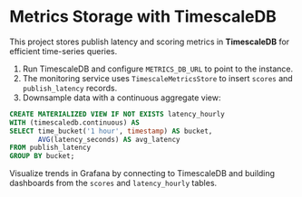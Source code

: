 # Metrics Storage with TimescaleDB

This project stores publish latency and scoring metrics in **TimescaleDB** for efficient time-series queries.

1. Run TimescaleDB and configure `METRICS_DB_URL` to point to the instance.
2. The monitoring service uses `TimescaleMetricsStore` to insert `scores` and `publish_latency` records.
3. Downsample data with a continuous aggregate view:

```sql
CREATE MATERIALIZED VIEW IF NOT EXISTS latency_hourly
WITH (timescaledb.continuous) AS
SELECT time_bucket('1 hour', timestamp) AS bucket,
       AVG(latency_seconds) AS avg_latency
FROM publish_latency
GROUP BY bucket;
```

Visualize trends in Grafana by connecting to TimescaleDB and building dashboards from the `scores` and `latency_hourly` tables.
